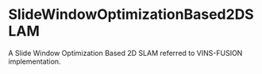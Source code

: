 # SlideWindowOptimizationBased2DSLAM
A Slide Window Optimization Based 2D SLAM referred to VINS-FUSION implementation.

